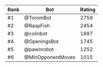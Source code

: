 Rank|Bot|Rating
---|---|---
#1|@ToromBot|2759
#2|@RaspFish|2454
#3|@colinbot|1887
#4|@OpeningsBot|1745
#5|@pawnrobot|1252
#6|@MinOpponentMoves|1015
